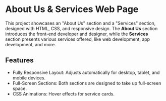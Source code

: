 # About Us & Services Web Page
This project showcases an "About Us" section and a "Services" section, designed with HTML, CSS, and responsive design. The **About Us** section introduces the front-end developer and designer, while the **Services** section presents various services offered, like web development, app development, and more.

## Features
- Fully Responsive Layout: Adjusts automatically for desktop, tablet, and mobile devices.
- Full-Screen Sections: Both sections are designed to take up full-screen space.
- CSS Animations: Hover effects for service cards.


